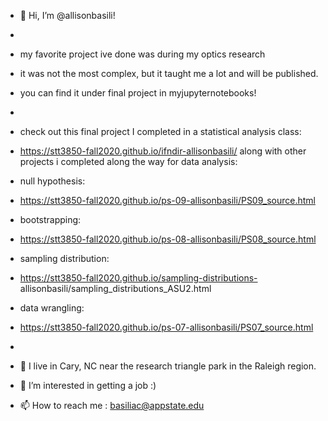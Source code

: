 - 👋 Hi, I’m @allisonbasili!
- 
- my favorite project ive done was during my optics research
- it was not the most complex, but it taught me a lot and will be published.
- you can find it under final project in myjupyternotebooks!
-
- check out this final project I completed in a statistical analysis class:
- https://stt3850-fall2020.github.io/ifndir-allisonbasili/ 
along with other projects i completed along the way for data analysis:
- null hypothesis:
- https://stt3850-fall2020.github.io/ps-09-allisonbasili/PS09_source.html
- bootstrapping:
- https://stt3850-fall2020.github.io/ps-08-allisonbasili/PS08_source.html
- sampling distribution:
- https://stt3850-fall2020.github.io/sampling-distributions-    allisonbasili/sampling_distributions_ASU2.html
- data wrangling:
- https://stt3850-fall2020.github.io/ps-07-allisonbasili/PS07_source.html
- 
- 🏡 I live in Cary, NC near the research triangle park in the Raleigh region.

- 👀 I’m interested in getting a job :)

- 📫 How to reach me : basiliac@appstate.edu
